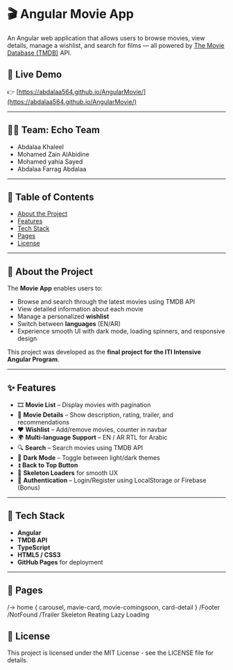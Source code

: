 # 🎬 Angular Movie App

An Angular web application that allows users to browse movies, view details, manage a wishlist, and search for films — all powered by [The Movie Database (TMDB)](https://www.themoviedb.org/) API.

## 🚀 Live Demo  
👉 [https://abdalaa564.github.io/AngularMovie/](https://abdalaa564.github.io/AngularMovie/)

---

## 🧑‍💻 Team: **Echo Team**
- Abdalaa Khaleel  
- Mohamed Zain AlAbidine
- Mohamed yahia Sayed 
- Abdalaa Farrag Abdalaa

---

## 📝 Table of Contents
- [About the Project](#about-the-project)
- [Features](#features)
- [Tech Stack](#tech-stack)
- [Pages](#pages)
- [License](#license)

---

## 📌 About the Project

The **Movie App** enables users to:
- Browse and search through the latest movies using TMDB API
- View detailed information about each movie
- Manage a personalized **wishlist**
- Switch between **languages** (EN/AR)
- Experience smooth UI with dark mode, loading spinners, and responsive design

This project was developed as the **final project for the ITI Intensive Angular Program**.

---

## ✨ Features

- 🎞 **Movie List** – Display movies with pagination  
- 📝 **Movie Details** – Show description, rating, trailer, and recommendations  
- ❤️ **Wishlist** – Add/remove movies, counter in navbar  
- 🌍 **Multi-language Support** – EN / AR RTL for Arabic  
- 🔍 **Search** – Search movies using TMDB API  
- 🌙 **Dark Mode** – Toggle between light/dark themes  
- ⏫ **Back to Top Button**  
- 🦴 **Skeleton Loaders** for smooth UX  
- 🔐 **Authentication** – Login/Register using LocalStorage or Firebase (Bonus)

---

## 🧰 Tech Stack

- **Angular** 
- **TMDB API**  
- **TypeScript**  
- **HTML5 / CSS3**  
- **GitHub Pages** for deployment

---

## 📄 Pages

/-> home { carousel, mavie-card, movie-comingsoon, card-detail } 
/Footer
/NotFound
/Trailer
Skeleton
Reating 
Lazy Loading




## 📜 License
This project is licensed under the MIT License - see the LICENSE file for details.
